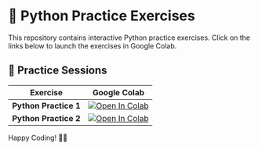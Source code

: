 # 🐍 Python Practice Exercises

This repository contains interactive Python practice exercises. Click on the links below to launch the exercises in Google Colab.

## 🚀 Practice Sessions

| Exercise | Google Colab |
|----------|-------------|
| **Python Practice 1** | [![Open In Colab](https://colab.research.google.com/assets/colab-badge.svg)](https://colab.research.google.com/github/TheDataNomad/AlgoWarzmi/blob/main/practice_examples/Python%20Practice%20%231.ipynb) |
| **Python Practice 2** | [![Open In Colab](https://colab.research.google.com/assets/colab-badge.svg)](https://colab.research.google.com/github/TheDataNomad/AlgoWarzmi/blob/main/practice_examples/Python%20Practice%20%232.ipynb) |

Happy Coding! 🚀🐍

